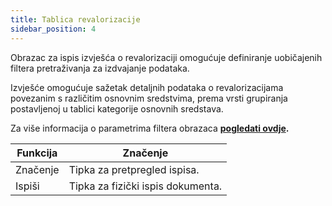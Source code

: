 ```yaml
---
title: Tablica revalorizacije 
sidebar_position: 4
---
```


Obrazac za ispis izvješća o revalorizaciji omogućuje definiranje uobičajenih filtera pretraživanja za izdvajanje podataka. 

Izvješće omogućuje sažetak detaljnih podataka o revalorizacijama povezanim s različitim osnovnim sredstvima, prema vrsti grupiranja postavljenoj u tablici kategorije osnovnih sredstava.   

Za više informacija o parametrima filtera obrazaca **[pogledati ovdje](/docs/finance-area/fixed-assets/reports-fixed-assets/yearly-fixed-assets-purchase).**



| Funkcija | Značenje |
| --- | --- |
| Značenje | Tipka za pretpregled ispisa. |
| Ispiši | Tipka za fizički ispis dokumenta. |






